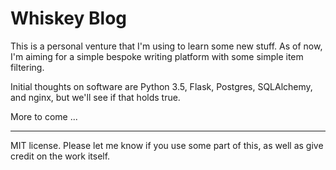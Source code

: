 # Whiskey Blog

This is a personal venture that I'm using to learn some new stuff. As of now, I'm aiming for a simple bespoke writing platform with some simple item filtering.

Initial thoughts on software are Python 3.5, Flask, Postgres, SQLAlchemy, and nginx, but we'll see if that holds true.

More to come ...

---

MIT license. Please let me know if you use some part of this, as well as give credit on the work itself.

